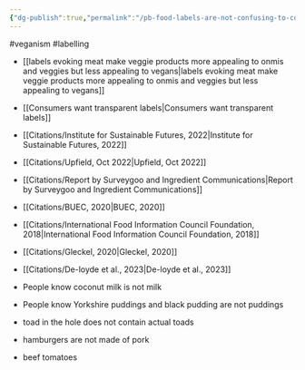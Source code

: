 ```yaml
---
{"dg-publish":true,"permalink":"/pb-food-labels-are-not-confusing-to-consumers/","created":"2024-01-12T11:22:42.000+00:00","updated":"2025-09-29T00:20:46.870+01:00"}
---
```


#veganism #labelling 

- [[labels evoking meat make veggie products more appealing to onmis and veggies but less appealing to vegans\|labels evoking meat make veggie products more appealing to onmis and veggies but less appealing to vegans]]
- [[Consumers want transparent labels\|Consumers want transparent labels]]

- [[Citations/Institute for Sustainable Futures, 2022\|Institute for Sustainable Futures, 2022]]
- [[Citations/Upfield, Oct 2022\|Upfield, Oct 2022]]
- [[Citations/Report by Surveygoo and Ingredient Communications\|Report by Surveygoo and Ingredient Communications]] 
- [[Citations/BUEC, 2020\|BUEC, 2020]]
- [[Citations/International Food Information Council Foundation, 2018\|International Food Information Council Foundation, 2018]] 
- [[Citations/Gleckel, 2020\|Gleckel, 2020]] 
- [[Citations/De-loyde et al., 2023\|De-loyde et al., 2023]] 

- People know coconut milk is not milk
- People know Yorkshire puddings and black pudding are not puddings
- toad in the hole does not contain actual toads
- hamburgers are not made of pork
- beef tomatoes 